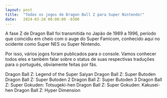 ```yaml
---
layout: post
title:  "Todos os jogos de Dragon Ball Z para Super Nintendo!"
date:   2024-03-28 00:00:00 -0300
---
```


A fase Z de Dragon Ball foi transmitida no Japão de 1989 a 1996, período que coincidiu em cheio com o auge do Super Famicom, conhecido aqui no ocidente como Super NES ou Super Nintendo.

Por isso, vários jogos foram publicados para o console. Vamos conhecer todos eles e também falar sobre o status de suas respectivas traduções para o português, obviamente feitas por fãs.

Dragon Ball Z: Legend of the Super Saiyan
Dragon Ball Z: Super Butoden
Dragon Ball Z: Super Butoden 2
Dragon Ball Z: Super Butoden 3
Dragon Ball Z: Super Gokuden: Totsugeki-hen
Dragon Ball Z: Super Gokuden: Kakusei-hen
Dragon Ball Z: Hyper Dimension